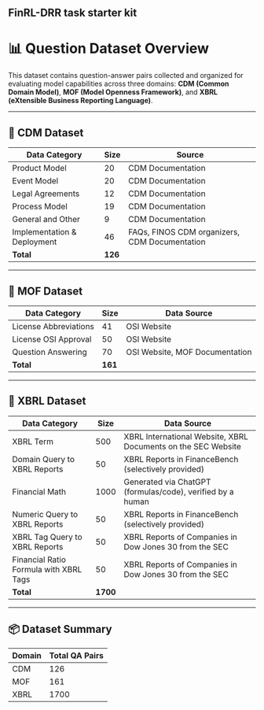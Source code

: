 ## FinRL-DRR task starter kit

# 📊 Question Dataset Overview

This dataset contains question-answer pairs collected and organized for evaluating model capabilities across three domains: **CDM (Common Domain Model)**, **MOF (Model Openness Framework)**, and **XBRL (eXtensible Business Reporting Language)**.

---

## 📁 CDM Dataset

| **Data Category**               | **Size** | **Source**             |
|-------------------------------|----------|------------------------|
| Product Model                 | 20       | CDM Documentation      |
| Event Model                   | 20       | CDM Documentation      |
| Legal Agreements              | 12       | CDM Documentation      |
| Process Model                 | 19       | CDM Documentation      |
| General and Other             | 9        | CDM Documentation      |
| Implementation & Deployment  | 46       | FAQs, FINOS CDM organizers, CDM Documentation |
| **Total**                     | **126**  |                        |

---

## 📁 MOF Dataset

| **Data Category**            | **Size** | **Data Source**               |
|-----------------------------|----------|-------------------------------|
| License Abbreviations       | 41       | OSI Website                   |
| License OSI Approval        | 50       | OSI Website                   |
| Question Answering          | 70       | OSI Website, MOF Documentation |
| **Total**                   | **161**  |                               |

---

## 📁 XBRL Dataset

| **Data Category**                         | **Size** | **Data Source**                                                                 |
|------------------------------------------|----------|---------------------------------------------------------------------------------|
| XBRL Term                                | 500      | XBRL International Website, XBRL Documents on the SEC Website                  |
| Domain Query to XBRL Reports             | 50       | XBRL Reports in FinanceBench (selectively provided)                            |
| Financial Math                           | 1000     | Generated via ChatGPT (formulas/code), verified by a human                     |
| Numeric Query to XBRL Reports            | 50       | XBRL Reports in FinanceBench (selectively provided)                            |
| XBRL Tag Query to XBRL Reports           | 50       | XBRL Reports of Companies in Dow Jones 30 from the SEC                         |
| Financial Ratio Formula with XBRL Tags   | 50       | XBRL Reports of Companies in Dow Jones 30 from the SEC                         |
| **Total**                                | **1700** |                                                                                 |

---

## 📦 Dataset Summary

| **Domain** | **Total QA Pairs** |
|------------|--------------------|
| CDM        | 126                |
| MOF        | 161                |
| XBRL       | 1700               |
